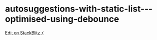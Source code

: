 # autosuggestions-with-static-list---optimised-using-debounce

[Edit on StackBlitz ⚡️](https://stackblitz.com/edit/react-jwxdji)